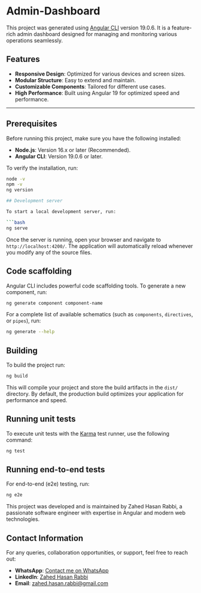 # Admin-Dashboard

This project was generated using [Angular CLI](https://github.com/angular/angular-cli) version 19.0.6. It is a feature-rich admin dashboard designed for managing and monitoring various operations seamlessly.

## Features

- **Responsive Design**: Optimized for various devices and screen sizes.
- **Modular Structure**: Easy to extend and maintain.
- **Customizable Components**: Tailored for different use cases.
- **High Performance**: Built using Angular 19 for optimized speed and performance.

---

## Prerequisites

Before running this project, make sure you have the following installed:

- **Node.js**: Version 16.x or later (Recommended).
- **Angular CLI**: Version 19.0.6 or later.

To verify the installation, run:

```bash  
node -v  
npm -v  
ng version  

## Development server

To start a local development server, run:

```bash
ng serve
```

Once the server is running, open your browser and navigate to `http://localhost:4200/`. The application will automatically reload whenever you modify any of the source files.

## Code scaffolding

Angular CLI includes powerful code scaffolding tools. To generate a new component, run:

```bash
ng generate component component-name
```

For a complete list of available schematics (such as `components`, `directives`, or `pipes`), run:

```bash
ng generate --help
```

## Building

To build the project run:

```bash
ng build
```

This will compile your project and store the build artifacts in the `dist/` directory. By default, the production build optimizes your application for performance and speed.

## Running unit tests

To execute unit tests with the [Karma](https://karma-runner.github.io) test runner, use the following command:

```bash
ng test
```

## Running end-to-end tests

For end-to-end (e2e) testing, run:

```bash
ng e2e
```


This project was developed and is maintained by Zahed Hasan Rabbi, a passionate software engineer with expertise in Angular and modern web technologies.

## Contact Information
For any queries, collaboration opportunities, or support, feel free to reach out:

- **WhatsApp**: [Contact me on WhatsApp](https://wa.me/qr/T5IZHBW77XWII1)
- **LinkedIn**: [Zahed Hasan Rabbi](https://www.linkedin.com/in/zahedhasan/)
- **Email**: [zahed.hasan.rabbi@gmail.com](mailto:zahed.hasan.rabbi@gmail.com)
